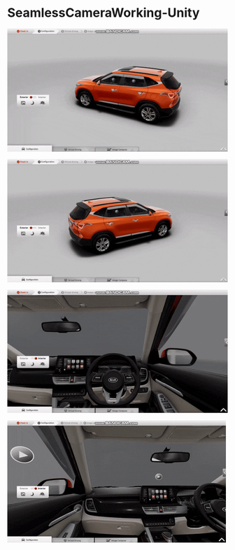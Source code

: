 # SeamlessCameraWorking-Unity

![](https://github.com/DevDiabloH/ImageSources/blob/master/SeamlessCameraWorking/enter_car_far.gif)

![](https://github.com/DevDiabloH/ImageSources/blob/master/SeamlessCameraWorking/enter_car_near.gif)

![](https://github.com/DevDiabloH/ImageSources/blob/master/SeamlessCameraWorking/exit_1.gif)

![](https://github.com/DevDiabloH/ImageSources/blob/master/SeamlessCameraWorking/exit_2.gif)
